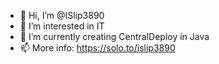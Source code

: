 
- 👋 Hi, I’m @ISlip3890
- 👀 I’m interested in IT
- 🌱 I’m currently creating CentralDeploy in Java
- 📫 More info: https://solo.to/islip3890

